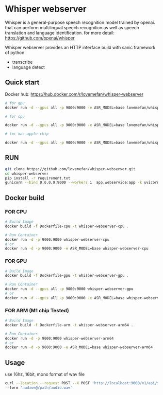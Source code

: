 # Whisper webserver 
Whisper is a general-purpose speech recognition model trained by openai.
that can perform multilingual speech recognition as well as speech translation and language identification.
for more detail: https://github.com/openai/whisper

Whisper webserver provides an HTTP interface build with sanic framework of python.


* transcribe
* language detect

## Quick start
Docker hub: https://hub.docker.com/r/lovemefan/whisper-webserver
```bash
# for gpu
docker run -d --gpus all -p 9000:9000 -e ASR_MODEL=base lovemefan/whisper-webserver:cuda-11.2.0

# for cpu

docker run -d --gpus all -p 9000:9000 -e ASR_MODEL=base lovemefan/whisper-webserver:amd64

# for mac apple chip

docker run -d --gpus all -p 9000:9000 -e ASR_MODEL=base lovemefan/whisper-webserver:arm64

```

## RUN

```bash
git clone https://github.com/lovemefan/whisper-webserver.git
cd whisper-webserver
pip install -r requirement.txt
gunicorn --bind 0.0.0.0:9000 --workers 1  app.webservice:app -k uvicorn.workers.UvicornWorker
```


## Docker build
### FOR CPU
```bash
# Build Image
docker build -f Dockerfile-cpu -t whisper-webserver-cpu .

# Run Container
docker run -d -p 9000:9000 whisper-webserver-cpu
# or
docker run -d -p 9000:9000 -e ASR_MODEL=base whisper-webserver-cpu
```

### FOR GPU
```bash
# Build Image
docker build -f Dockerfile-gpu -t whisper-webserver-gpu .

# Run Container
docker run -d --gpus all -p 9000:9000 whisper-webserver-gpu
# or
docker run -d --gpus all -p 9000:9000 -e ASR_MODEL=base whisper-webserver-gpu
```

### FOR ARM (M1 chip Tested)
```bash
# Build Image
docker build -f Dockerfile-arm -t whisper-webserver-arm64 .

# Run Container
docker run -d -p 9000:9000 whisper-webserver-arm64
# or
docker run -d -p 9000:9000 -e ASR_MODEL=base whisper-webserver-arm64
```

## Usage
use 16hz, 16bit, mono format of wav file
```bash
curl --location --request POST --X POST 'http://localhost:9000/v1/api/speech/recognition' \
--form 'audio=@/path/audio.wav'
```

